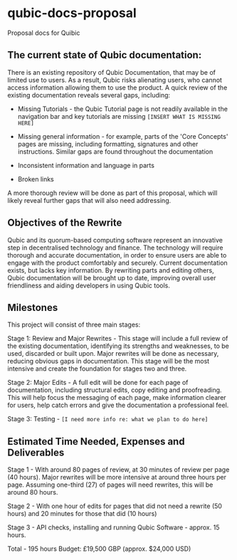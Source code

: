 # qubic-docs-proposal
Proposal docs for Quibic

## The current state of Qubic documentation: 
There is an existing repository of Qubic Documentation, that may be of limited use to users.
As a result, Qubic risks alienating users, who cannot access information allowing them to use the product. A quick review of the existing documentation reveals several gaps, including: 

* Missing Tutorials - the Qubic Tutorial page is not readily available in the navigation bar and key tutorials are missing `[INSERT WHAT IS MISSING HERE]`

* Missing general information - for example, parts of the 'Core Concepts' pages are missing, including formatting, signatures and other instructions. Similar gaps are found throughout the documentation

* Inconsistent information and language in parts

* Broken links

A more thorough review will be done as part of this proposal, which will likely reveal further gaps that will also need addressing. 


## Objectives of the Rewrite
Qubic and its quorum-based computing software represent an innovative step in decentralised technology and finance.
The technology will require thorough and accurate documentation, in order to ensure users are able to engage with the product comfortably and securely. Current documentation exists, but lacks key information. By rewriting parts and editing others, Qubic documentation will be brought up to date, improving overall user friendliness and aiding developers in using Qubic tools.


## Milestones 

This project will consist of three main stages: 

Stage 1: Review and Major Rewrites - This stage will include a full review of the existing documentation, identifying its strengths and weaknesses, to be used, discarded or built upon. Major rewrites will be done as necessary, reducing obvious gaps in documentation. This stage will be the most intensive and create the foundation for stages two and three. 

Stage 2: Major Edits - A full edit will be done for each page of documentation, including structural edits, copy editing and proofreading. This will help focus the messaging of each page, make information clearer for users, help catch errors and give the documentation a professional feel. 

Stage 3: Testing - `[I need more info re: what we plan to do here]`


## Estimated Time Needed, Expenses and Deliverables

Stage 1 - With around 80 pages of review, at 30 minutes of review per page (40 hours). Major rewrites will be more intensive at around three hours per page. Assuming one-third (27) of pages will need rewrites, this will be around 80 hours. 

Stage 2 - With one hour of edits for pages that did not need a rewrite (50 hours) and 20 minutes for those that did (10 hours)

Stage 3 - API checks, installing and running Qubic Software - approx. 15 hours. 

Total - 195 hours
Budget: £19,500 GBP (approx. $24,000 USD)
